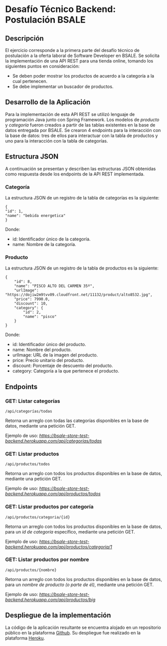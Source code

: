 # Desafío Técnico Backend: Postulación BSALE

## Descripción

El ejercicio corresponde a la primera parte del desafío técnico de postulación a la oferta laboral de Software Developer en BSALE. Se solicita la implementación de una API REST para una tienda online, tomando los siguientes puntos en consideración:

* Se deben poder mostrar los productos de acuerdo a la categoría a la cual pertenecen.
* Se debe implementar un buscador de productos.

## Desarrollo de la Aplicación

Para la implementación de esta API REST se utilizó lenguaje de programación Java junto con Spring Framework. Los modelos de *producto* y *categoría* fueron creados a partir de las tablas existentes en la base de datos entregada por BSALE. Se crearon 4 endpoints para la interacción con la base de datos: tres de ellos para interactuar con la tabla de productos y uno para la interacción con la tabla de categorías.

## Estructura JSON

A continuación se presentan y describen las estructuras JSON obtenidas como respuesta desde los endpoints de la API REST implementada.

### Categoría

La estructura JSON de un registro de la tabla de categorías es la siguiente:

```
{
"id": 1,
"name": "bebida energetica"
}
```

Donde:
* id: Identificador único de la categoría.
* name: Nombre de la categoría.

### Producto
La estructura JSON de un registro de la tabla de productos es la siguiente:

```
{
    "id": 8,
    "name": "PISCO ALTO DEL CARMEN 35º",
    "urlImage": "https://dojiw2m9tvv09.cloudfront.net/11132/product/alto8532.jpg",
    "price": 7990.0,
    "discount": 10,
    "category": {
        "id": 2,
        "name": "pisco"
    }
}
```

Donde:
* id: Identificador único del producto.
* name: Nombre del producto.
* urlImage: URL de la imagen del producto.
* price: Precio unitario del producto.
* discount: Porcentaje de descuento del producto.
* category: Categoría a la que pertenece el producto.

## Endpoints
### GET: Listar categorías

`/api/categorías/todas`

Retorna un arreglo con todas las categorías disponibles en la base de datos, mediante una petición GET.

Ejemplo de uso: *https://bsale-store-test-backend.herokuapp.com/api/categorias/todas*

### GET: Listar productos

`/api/productos/todos`

Retorna un arreglo con todos los productos disponibles en la base de datos, mediante una petición GET.

Ejemplo de uso: *https://bsale-store-test-backend.herokuapp.com/api/productos/todos*

### GET: Listar productos por categoría

`/api/productos/categoria/{id}`

Retorna un arreglo con todos los productos disponibles en la base de datos, para un *id de categoría* específico, mediante una petición GET.

Ejemplo de uso: *https://bsale-store-test-backend.herokuapp.com/api/productos/categoria/1*

### GET: Listar productos por nombre

`/api/productos/{nombre}`

Retorna un arreglo con todos los productos disponibles en la base de datos, para un *nombre de producto (o parte de él)*, mediante una petición GET.

Ejemplo de uso: *https://bsale-store-test-backend.herokuapp.com/api/productos/big*

## Despliegue de la implementación
La código de la aplicación resultante se encuentra alojado en un repositorio público en la plataforma [Github](https://github.com/JoseObreque3077/ejercicio-backend-bsale). Su despliegue fue realizado en la plataforma [Heroku](https://bsale-store-test-backend.herokuapp.com).
